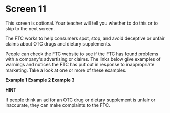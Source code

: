 # Screen 11

This screen is optional. Your teacher will tell you whether to do this or to skip to the next screen. 

The FTC works to help consumers spot, stop, and avoid deceptive or unfair claims about OTC drugs and dietary supplements. 

People can check the FTC website to see if the FTC has found problems with a company's advertising or claims. The links below give examples of warnings and notices the FTC has put out in response to inappropriate marketing. Take a look at one or more of these examples.

**Example 1  Example 2    Example 3**
<!--needs link(s)!-->

**HINT**
<!--needs link(s)!-->


If people think an ad for an OTC drug or dietary supplement is unfair or inaccurate, they can make complaints to the FTC. 